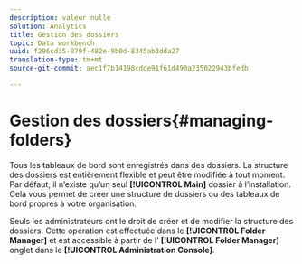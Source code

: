 ```yaml
---
description: valeur nulle
solution: Analytics
title: Gestion des dossiers
topic: Data workbench
uuid: f296cd35-879f-482e-9b0d-8345ab3dda27
translation-type: tm+mt
source-git-commit: aec1f7b14198cdde91f61d490a235022943bfedb

---
```



# Gestion des dossiers{#managing-folders}

Tous les tableaux de bord sont enregistrés dans des dossiers. La structure des dossiers est entièrement flexible et peut être modifiée à tout moment. Par défaut, il n’existe qu’un seul **[!UICONTROL Main]** dossier à l’installation. Cela vous permet de créer une structure de dossiers ou des tableaux de bord propres à votre organisation.

Seuls les administrateurs ont le droit de créer et de modifier la structure des dossiers. Cette opération est effectuée dans le **[!UICONTROL Folder Manager]** et est accessible à partir de l’ **[!UICONTROL Folder Manager]** onglet dans le **[!UICONTROL Administration Console]**.
